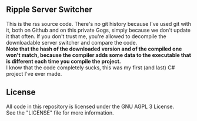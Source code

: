 ## Ripple Server Switcher
This is the rss source code. There's no git history because I've used git with it, both on Github and on this private Gogs, simply because we don't update it that often. If you don't trust me, you're allowed to decompile the downloadable server switcher and compare the code.  
**Note that the hash of the downloaded version and of the compiled one won't match, because the compiler adds some data to the executable that is different each time you compile the project.**  
I know that the code completely sucks, this was my first (and last) C# project I've ever made.

## License
All code in this repository is licensed under the GNU AGPL 3 License.  
See the "LICENSE" file for more information.  
